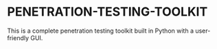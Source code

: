 # PENETRATION-TESTING-TOOLKIT
This is a complete penetration testing toolkit built in Python with a user-friendly GUI. 

